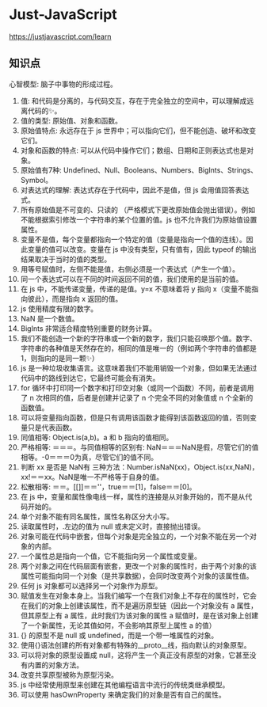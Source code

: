 # Just-JavaScript
https://justjavascript.com/learn

## 知识点
心智模型: 脑子中事物的形成过程。
1. 值: 和代码是分离的，与代码交互，存在于完全独立的空间中，可以理解成远离代码的✨。
2. 值的类型: 原始值、对象和函数。
3. 原始值特点: 永远存在于 js 世界中；可以指向它们，但不能创造、破坏和改变它们。
4. 对象和函数的特点: 可以从代码中操作它们；数组、日期和正则表达式也是对象。
5. 原始值有7种: Undefined、Null、Booleans、Numbers、BigInts、Strings、Symbol。
6. 对表达式的理解: 表达式存在于代码中，因此不是值，但 js 会用值回答表达式。
7. 所有原始值是不可变的、只读的 （严格模式下更改原始值会抛出错误）。例如不能根据索引修改一个字符串的某个位置的值。js 也不允许我们为原始值设置属性。
8. 变量不是值，每个变量都指向一个特定的值（变量是指向一个值的连线）。因此变量的值可以改变。变量在 js 中没有类型，只有值有，因此 typeof 的输出结果取决于当时的值的类型。
9. 用等号赋值时，左侧不能是值，右侧必须是一个表达式（产生一个值）。
10. 同一个表达式可以在不同的时间返回不同的值，我们使用的是当前的值。
11. 在 js 中，不能传递变量，传递的是值。y=x 不意味着将 y 指向 x（变量不能指向彼此），而是指向 x 返回的值。
12. js 使用精度有限的数字。
13. NaN 是一个数值。
14. BigInts 非常适合精度特别重要的财务计算。
15. 我们不能创造一个新的字符串或一个新的数字，我们只能召唤那个值。数字、字符串的各种值是天然存在的，相同的值是唯一的（例如两个字符串的值都是1，则指向的是同一颗✨）
16. js 是一种垃圾收集语言。这意味着我们不能用销毁一个对象，但如果无法通过代码中的路线到达它，它最终可能会有消失。
17. for 循环中打印同一个数字和打印空对象（或同一个函数）不同，前者是调用了 n 次相同的值，后者是创建并记录了 n 个完全不同的对象值或 n 个全新的函数值。
18. 可以将变量指向函数，但是只有调用该函数才能得到该函数返回的值，否则变量只是代表函数。
19. 同值相等: Object.is(a,b)。a 和 b 指向的值相同。
20. 严格相等: ＝＝＝。与同值相等的区别有: NaN＝＝＝NaN是假，尽管它们的值相等。-0＝＝＝0为真，尽管它们的值不同。
21. 判断 xx 是否是 NaN有 三种方法：Number.isNaN(xx)，Object.is(xx,NaN)，xx!＝＝xx。NaN是唯一不严格等于自身的值。
22. 松散相等: ＝＝。[[]]＝＝''，true＝＝[1]，false＝＝[0]。
23. 在 js 中，变量和属性像电线一样，属性的连接是从对象开始的，而不是从代码开始的。
24. 单个对象不能有同名属性，属性名称区分大小写。
25. 读取属性时，.左边的值为 null 或未定义时，直接抛出错误。
26. 对象可能在代码中嵌套，但每个对象是完全独立的，一个对象不能在另一个对象的内部。
27. 一个属性总是指向一个值，它不能指向另一个属性或变量。
28. 两个对象之间在代码层面有嵌套，更改一个对象的属性时，由于两个对象的该属性可能指向同一个对象（是共享数据），会同时改变两个对象的该属性值。
29. 任何 js 对象都可以选择另一个对象作为原型。
30. 赋值发生在对象本身上。当我们编写一个在我们对象上不存在的属性时，它会在我们的对象上创建该属性，而不是遍历原型链（因此一个对象没有 a 属性，但其原型上有 a 属性，此时我们为该对象的属性 a 赋值时，是在该对象上创建了一个新属性，无论其值如何，不会影响其原型上属性 a 的值）
31. {} 的原型不是 null 或 undefined，而是一个带一堆属性的对象。
32. 使用{}语法创建的所有对象都有特殊的__proto__线，指向默认的对象原型。
33. 可以将对象的原型设置成 null，这将产生一个真正没有原型的对象，它甚至没有内置的对象方法。
34. 改变共享原型被称为原型污染。
35. js 中经常使用原型来创建在其他编程语言中流行的传统类继承模型。
36. 可以使用 hasOwnProperty 来确定我们的对象是否有自己的属性。
